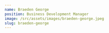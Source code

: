 ```yaml
---
name: Braeden George
position: Business Development Manager
image: /src/assets/images/braeden-george.jpeg
slug: braeden-george
---
```


